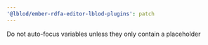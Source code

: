 ```yaml
---
'@lblod/ember-rdfa-editor-lblod-plugins': patch
---
```


Do not auto-focus variables unless they only contain a placeholder
